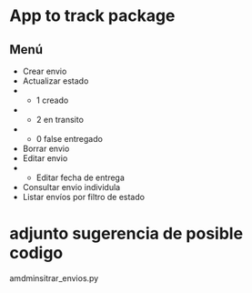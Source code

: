 # App to track package
## Menú
- Crear envio
- Actualizar estado
- -  1 creado
- -  2 en transito
- -  0 false entregado
- Borrar envio
- Editar envio
- - Editar fecha de entrega
- Consultar envio individula 
- Listar envíos por filtro de estado
# adjunto sugerencia de posible codigo 
amdminsitrar_envios.py